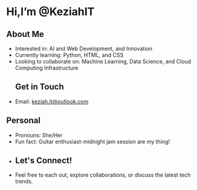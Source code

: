 # Hi,I’m @KeziahIT
 ## About Me
 - Interested in: AI and Web Development, and Innovation
- Currently learning: Python, HTML, and CSS
- Looking to collaborate on: Machine Learning, Data Science, and Cloud Computing Infrastructure
  ## Get in Touch
-  Email: keziah.it@outlook.com
 ## Personal 
 - Pronouns: She/Her
-  Fun fact: Guitar enthusiast-midnight jam session are my thing!
-  ## Let's Connect!
-  Feel free to each out, explore collaborations, or discuss the latest tech trends.

<!---
KeziahIT/KeziahIT is a ✨ special ✨ repository because its `README.md` (this file) appears on your GitHub profile.
You can click the Preview link to take a look at your changes.
--->
